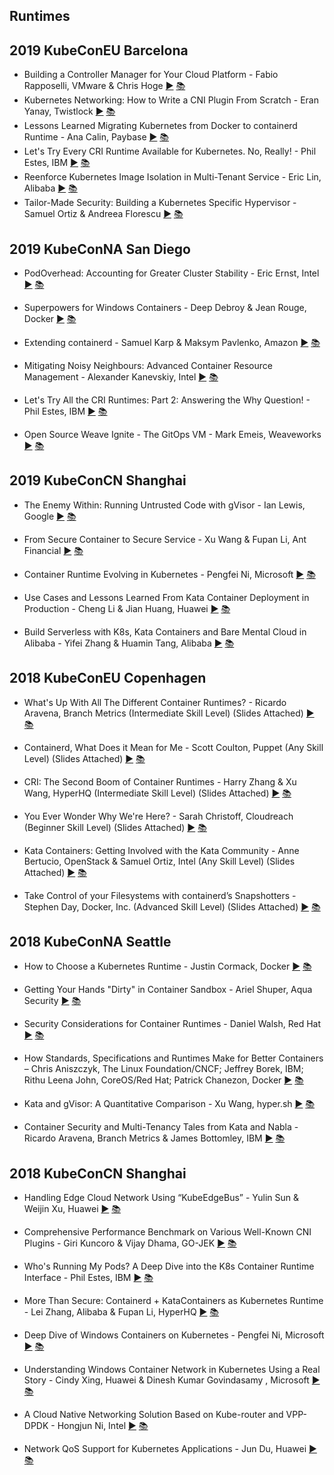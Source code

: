 Runtimes
---
## 2019 KubeConEU Barcelona

* Building a Controller Manager for Your Cloud Platform - Fabio Rapposelli, VMware &amp; Chris Hoge [▶️](https://www.youtube.com/watch?v=kO7qJKPgxS0) [ 📚](https://static.sched.com/hosted_files/kccnceu19/d6/Kubecon%20EU%202019%20-%20Building%20a%20Controller%20Manager%20for%20Your%20Cloud%20Platform.pdf)
* Kubernetes Networking: How to Write a CNI Plugin From Scratch - Eran Yanay, Twistlock [▶️](https://www.youtube.com/watch?v=zmYxdtFzK6s) [ 📚](https://static.sched.com/hosted_files/kccnceu19/31/CNI%20-%20Kubecon%20Barcelona.pdf)
* Lessons Learned Migrating Kubernetes from Docker to containerd Runtime - Ana Calin, Paybase [▶️](https://www.youtube.com/watch?v=uDOu6rK4yOk) [ 📚](https://static.sched.com/hosted_files/kccnceu19/99/KubeCon%20Pres%20-%20Ana%20Calin%20%281%29.pdf)
* Let&#39;s Try Every CRI Runtime Available for Kubernetes. No, Really! - Phil Estes, IBM [▶️](https://www.youtube.com/watch?v=FKoVztEQHss) [ 📚](https://static.sched.com/hosted_files/kccnceu19/33/All%20The%20CRI%20Runtimes.pdf)
* Reenforce Kubernetes Image Isolation in Multi-Tenant Service - Eric Lin, Alibaba [▶️](https://www.youtube.com/watch?v=s0L2jej28k4) [ 📚](https://static.sched.com/hosted_files/kccnceu19/48/Reenforce%20Kubernetes%20image%20isolation%20in%20multi-tenant%20service.pdf)
* Tailor-Made Security: Building a Kubernetes Specific Hypervisor - Samuel Ortiz &amp; Andreea Florescu [▶️](https://www.youtube.com/watch?v=t41Bh_sIVDQ) [ 📚](https://kccnceu19.sched.com/event/MPd5/tailor-made-security-building-a-kubernetes-specific-hypervisor-samuel-ortiz-intel-andreea-florescu-amazon)

## 2019 KubeConNA San Diego

* PodOverhead: Accounting for Greater Cluster Stability - Eric Ernst, Intel [▶️]() [ 📚]()

* Superpowers for Windows Containers - Deep Debroy & Jean Rouge, Docker [▶️]() [ 📚]()

* Extending containerd - Samuel Karp & Maksym Pavlenko, Amazon [▶️]() [ 📚]()

* Mitigating Noisy Neighbours: Advanced Container Resource Management - Alexander Kanevskiy, Intel [▶️]() [ 📚]()

* Let's Try All the CRI Runtimes: Part 2: Answering the Why Question! - Phil Estes, IBM [▶️]() [ 📚]()

* Open Source Weave Ignite - The GitOps VM - Mark Emeis, Weaveworks [▶️]() [ 📚]()

 

## 2019 KubeConCN Shanghai

* The Enemy Within: Running Untrusted Code with gVisor - Ian Lewis, Google [▶️]() [ 📚]()

* From Secure Container to Secure Service - Xu Wang & Fupan Li, Ant Financial [▶️]() [ 📚]()

* Container Runtime Evolving in Kubernetes - Pengfei Ni, Microsoft [▶️]() [ 📚]()

* Use Cases and Lessons Learned From Kata Container Deployment in Production - Cheng Li & Jian Huang, Huawei [▶️]() [ 📚]()

* Build Serverless with K8s, Kata Containers and Bare Mental Cloud in Alibaba - Yifei Zhang & Huamin Tang, Alibaba [▶️]() [ 📚]()



## 2018 KubeConEU  Copenhagen

* What's Up With All The Different Container Runtimes? - Ricardo Aravena, Branch Metrics (Intermediate Skill Level) (Slides Attached) [▶️]() [ 📚]()

* Containerd, What Does it Mean for Me - Scott Coulton, Puppet (Any Skill Level) (Slides Attached) [▶️]() [ 📚]()

* CRI: The Second Boom of Container Runtimes - Harry Zhang & Xu Wang, HyperHQ (Intermediate Skill Level) (Slides Attached) [▶️]() [ 📚]()

* You Ever Wonder Why We're Here? - Sarah Christoff, Cloudreach (Beginner Skill Level) (Slides Attached) [▶️]() [ 📚]()

* Kata Containers: Getting Involved with the Kata Community - Anne Bertucio, OpenStack & Samuel Ortiz, Intel (Any Skill Level) (Slides Attached) [▶️]() [ 📚]()

* Take Control of your Filesystems with containerd’s Snapshotters - Stephen Day, Docker, Inc. (Advanced Skill Level) (Slides Attached) [▶️]() [ 📚]()

 

## 2018 KubeConNA  Seattle

* How to Choose a Kubernetes Runtime - Justin Cormack, Docker [▶️]() [ 📚]()

* Getting Your Hands "Dirty" in Container Sandbox - Ariel Shuper, Aqua Security [▶️]() [ 📚]()

* Security Considerations for Container Runtimes - Daniel Walsh, Red Hat [▶️]() [ 📚]()

* How Standards, Specifications and Runtimes Make for Better Containers – Chris Aniszczyk, The Linux Foundation/CNCF; Jeffrey Borek, IBM; Rithu Leena John, CoreOS/Red Hat; Patrick Chanezon, Docker [▶️]() [ 📚]()

* Kata and gVisor: A Quantitative Comparison - Xu Wang, hyper.sh [▶️]() [ 📚]()

* Container Security and Multi-Tenancy Tales from Kata and Nabla - Ricardo Aravena, Branch Metrics & James Bottomley, IBM [▶️]() [ 📚]()

 

## 2018 KubeConCN Shanghai

* Handling Edge Cloud Network Using “KubeEdgeBus” - Yulin Sun & Weijin Xu, Huawei [▶️]() [ 📚]()

* Comprehensive Performance Benchmark on Various Well-Known CNI Plugins - Giri Kuncoro & Vijay Dhama, GO-JEK [▶️]() [ 📚]()

* Who's Running My Pods? A Deep Dive into the K8s Container Runtime Interface - Phil Estes, IBM [▶️]() [ 📚]()

* More Than Secure: Containerd + KataContainers as Kubernetes Runtime - Lei Zhang, Alibaba & Fupan Li, HyperHQ [▶️]() [ 📚]()

* Deep Dive of Windows Containers on Kubernetes - Pengfei Ni, Microsoft [▶️]() [ 📚]()

* Understanding Windows Container Network in Kubernetes Using a Real Story - Cindy Xing, Huawei & Dinesh Kumar Govindasamy , Microsoft [▶️]() [ 📚]()

* A Cloud Native Networking Solution Based on Kube-router and VPP-DPDK - Hongjun Ni, Intel [▶️]() [ 📚]()

* Network QoS Support for Kubernetes Applications - Jun Du, Huawei [▶️]() [ 📚]()

  

  

 



